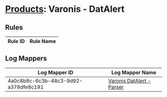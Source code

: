 # [Products](README.md): Varonis - DatAlert

## Rules

|Rule ID|Rule Name|
|----|----|


## Log Mappers

|Log Mapper ID|Log Mapper Name|
|----|----|
|4a0c8b8c-6c3b-48c3-9d92-a378dfe8c191|[Varonis DatAlert - Parser](../mappings/4a0c8b8c-6c3b-48c3-9d92-a378dfe8c191.md)|


